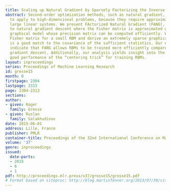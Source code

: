```yaml
---
title: Scaling up Natural Gradient by Sparsely Factorizing the Inverse Fisher Matrix
abstract: Second-order optimization methods, such as natural gradient, are difficult
  to apply to high-dimensional problems, because they require approximately solving
  large linear systems. We present FActorized Natural Gradient (FANG), an approximation
  to natural gradient descent where the Fisher matrix is approximated with a Gaussian
  graphical model whose precision matrix can be computed efficiently. We analyze the
  Fisher matrix for a small RBM and derive an extremely sparse graphical model which
  is a good match to the covariance of the sufficient statistics. Our experiments
  indicate that FANG allows RBMs to be trained more efficiently compared with stochastic
  gradient descent. Additionally, our analysis yields insight into the surprisingly
  good performance of the “centering trick” for training RBMs.
layout: inproceedings
series: Proceedings of Machine Learning Research
id: grosse15
month: 0
firstpage: 2304
lastpage: 2313
page: 2304-2313
sections: 
author:
- given: Roger
  family: Grosse
- given: Ruslan
  family: Salakhudinov
date: 2015-06-01
address: Lille, France
publisher: PMLR
container-title: Proceedings of the 32nd International Conference on Machine Learning
volume: '37'
genre: inproceedings
issued:
  date-parts:
  - 2015
  - 6
  - 1
pdf: http://proceedings.mlr.press/v37/grosse15/grosse15.pdf
# Format based on citeproc: http://blog.martinfenner.org/2013/07/30/citeproc-yaml-for-bibliographies/
---
```

